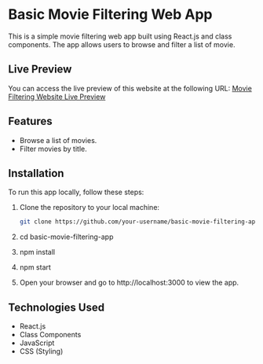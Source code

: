 # Basic Movie Filtering Web App

This is a simple movie filtering web app built using React.js and class components. The app allows users to browse and filter a list of movie.


## Live Preview

You can access the live preview of this website at the following URL:
[Movie Filtering Website Live Preview](https://basic-movie-filtering.vercel.app/)


## Features

- Browse a list of movies.
- Filter movies by title.

## Installation

To run this app locally, follow these steps:

1. Clone the repository to your local machine:

   ```bash
   git clone https://github.com/your-username/basic-movie-filtering-app.git](https://github.com/Dina-petrick/Basic-movie-filtering.git

2. cd basic-movie-filtering-app

3. npm install

4. npm start

5. Open your browser and go to http://localhost:3000 to view the app.

## Technologies Used

- React.js
- Class Components
- JavaScript
- CSS (Styling)
